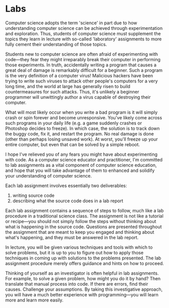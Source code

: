# Labs

Computer science adopts the term 'science' in part due to how understanding computer science can be achieved through experimentation and exploration. Thus, students of computer science must supplement the topics they learn in lecture with so-called 'laboratory' assignments to more fully cement their understanding of those topics. 

Students new to computer science are often afraid of experimenting with code—they fear they might irreparably break their computer in performing those experiments. In truth, accidentally writing a program that causes a great deal of damage is remarkably difficult for a beginner. Such a program is the very definition of a computer virus! Malicious hackers have been trying to write such viruses to attack other people's computers for a very long time, and the world at large has generally risen to build countermeasures for such attacks. Thus, it's unlikely a beginner programmer will unwittingly author a virus capable of destroying their computer. 

What will most likely occur when you write a bad program is it will simply crash or spin forever and become unresponsive. You've likely come across such programs in your daily life (e.g. a game suddenly crashes or Photoshop decides to freeze). In which case, the solution is to track down the buggy code, fix it, and restart the program. No real damage is done (other than perhaps losing unsaved work). At worst, you'll freeze up your entire computer, but even that can be solved by a simple reboot. 

I hope I've relieved you of any fears you might have about experimenting with code. As a computer science educator and practitioner, I'm committed to lab assignments as a vital component of computer science education, and hope that you will take advantage of them to enhanced and solidify your understanding of computer science.

Each lab assignment involves essentially two deliverables:

1. writing source code
1. describing what the source code does in a lab report

Each lab assignment contains a sequence of steps to follow, much like a lab procedure in a traditional science class. The assignment is not like a tutorial or recipe—you should not simply follow the steps without thinking about what is happening in the source code. Questions are presented throughout the assignment that are meant to keep you engaged and thinking about what's happening, and they must be answered in the lab report. 

In lecture, you will be given various techniques and tools with which to solve problems, but it is up to you to figure out how to apply those techniques in coming up with solutions to the problems presented. The lab assignment procedure merely offers guidance and hints on how to proceed.

Thinking of yourself as an investigator is often helpful in lab assignments. For example, to solve a given problem, how might you do it by hand? Then translate that manual process into code. If there are errors, find their causes. Challenge your assumptions. By taking this investigative approach, you will have a much better experience with programming—you will learn more and learn more easily. 